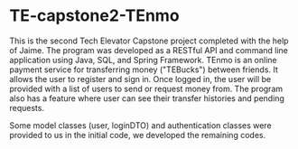 # TE-capstone2-TEnmo
This is the second Tech Elevator Capstone project completed with the help of Jaime. The program was developed as a RESTful API and command line application using Java, SQL, 
and Spring Framework.
TEnmo is an online payment service for transferring money ("TEBucks") between friends. It allows the user to register and sign in. Once logged in, the user will be provided with 
a list of users to send or request money from. 
The program also has a feature where user can see their transfer histories and pending requests. 

Some model classes (user, loginDTO) and authentication classes were provided to us in the initial code, we developed the remaining codes.
